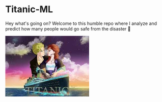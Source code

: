 # Titanic-ML

Hey what's going on?
Welcome to this humble repo where I analyze and predict how many people would go safe from the disaster 🫨

![Titanic Anime Image](Image/titanic-anime-image.jpg)
